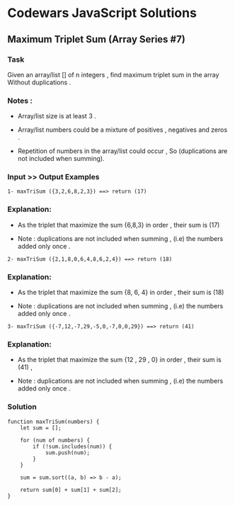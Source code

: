 # Codewars JavaScript Solutions

## Maximum Triplet Sum (Array Series #7)

### Task

Given an array/list [] of n integers , find maximum triplet sum in the array Without duplications .

### Notes :

- Array/list size is at least 3 .

- Array/list numbers could be a mixture of positives , negatives and zeros .

- Repetition of numbers in the array/list could occur , So (duplications are not included when summing).

### Input >> Output Examples

```
1- maxTriSum ({3,2,6,8,2,3}) ==> return (17)
```

### Explanation:

- As the triplet that maximize the sum {6,8,3} in order , their sum is (17)

- Note : duplications are not included when summing , (i.e) the numbers added only once .

```
2- maxTriSum ({2,1,8,0,6,4,8,6,2,4}) ==> return (18)
```

### Explanation:

- As the triplet that maximize the sum {8, 6, 4} in order , their sum is (18)

- Note : duplications are not included when summing , (i.e) the numbers added only once .

```
3- maxTriSum ({-7,12,-7,29,-5,0,-7,0,0,29}) ==> return (41)
```

### Explanation:

- As the triplet that maximize the sum {12 , 29 , 0} in order , their sum is (41) ,

- Note : duplications are not included when summing , (i.e) the numbers added only once .

### Solution

```
function maxTriSum(numbers) {
    let sum = [];

    for (num of numbers) {
        if (!sum.includes(num)) {
            sum.push(num);
        }
    }

    sum = sum.sort((a, b) => b - a);

    return sum[0] + sum[1] + sum[2];
}
```

